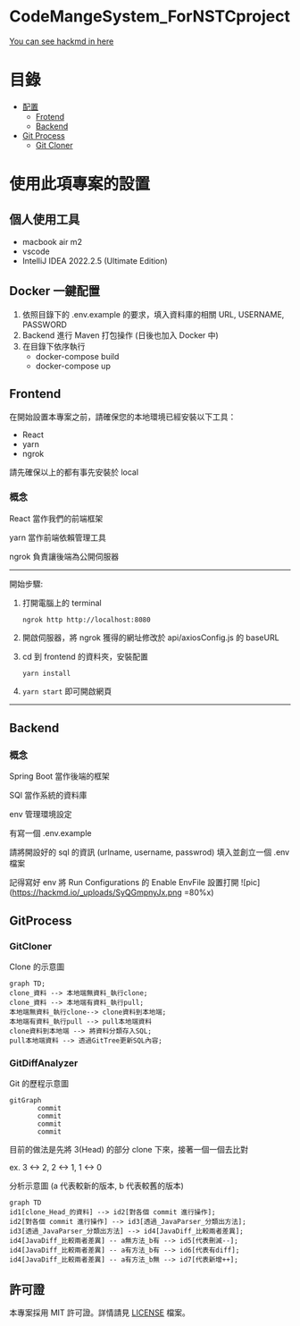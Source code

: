 # CodeMangeSystem_ForNSTCproject

[You can see hackmd in here](https://hackmd.io/@ruserxd/rJGP1-6RR)

# 目錄
- [配置](#使用此項專案的設置)
    - [Frotend](#Frontend)
    - [Backend](#Backend)
- [Git Process](#GitProcess)
    - [Git Cloner](#GitCloner)

# 使用此項專案的設置

## 個人使用工具
- macbook air m2
- vscode
- IntelliJ IDEA 2022.2.5 (Ultimate Edition)
## Docker 一鍵配置
1. 依照目錄下的 .env.example 的要求，填入資料庫的相關 URL, USERNAME, PASSWORD
2. Backend 進行 Maven 打包操作 (日後也加入 Docker 中)
3. 在目錄下依序執行 
    - docker-compose build
    - docker-compose up
## Frontend
在開始設置本專案之前，請確保您的本地環境已經安裝以下工具：
- React
- yarn
- ngrok

請先確保以上的都有事先安裝於 local

### 概念
React 當作我們的前端框架

yarn 當作前端依賴管理工具

ngrok 負責讓後端為公開伺服器

---
開始步驟:
1. 打開電腦上的 terminal
    ```
    ngrok http http://localhost:8080
    ```
2. 開啟伺服器，將 ngrok 獲得的網址修改於 api/axiosConfig.js 的 baseURL

3. cd 到 frontend 的資料夾，安裝配置
    ```
    yarn install
    ```
4. `yarn start` 即可開啟網頁

---

## Backend

### 概念
Spring Boot 當作後端的框架

SQl 當作系統的資料庫

env 管理環境設定

有寫一個 .env.example

請將開設好的 sql 的資訊 (urlname, username, passwrod) 填入並創立一個 .env 檔案

記得寫好 env 將 Run Configurations 的 Enable EnvFile 設置打開
![pic](https://hackmd.io/_uploads/SyQGmpnyJx.png =80%x)


## GitProcess

### GitCloner
Clone 的示意圖

```mermaid
graph TD;
clone_資料 --> 本地端無資料_執行clone;
clone_資料 --> 本地端有資料_執行pull;
本地端無資料_執行clone--> clone資料到本地端;
本地端有資料_執行pull --> pull本地端資料
clone資料到本地端 --> 將資料分類存入SQL;
pull本地端資料 --> 透過GitTree更新SQL內容;
   ```



### GitDiffAnalyzer

Git 的歷程示意圖
```mermaid
gitGraph
       commit
       commit
       commit
       commit
```
目前的做法是先將 3(Head) 的部分 clone 下來，接著一個一個去比對

ex. 3 <-> 2, 2 <-> 1, 1 <-> 0

分析示意圖 (a 代表較新的版本, b 代表較舊的版本)
```mermaid
graph TD
id1[clone_Head_的資料] --> id2[對各個 commit 進行操作];
id2[對各個 commit 進行操作] --> id3[透過_JavaParser_分類出方法];
id3[透過_JavaParser_分類出方法] --> id4[JavaDiff_比較兩者差異];
id4[JavaDiff_比較兩者差異] -- a無方法_b有 --> id5[代表刪減--];
id4[JavaDiff_比較兩者差異] -- a有方法_b有 --> id6[代表有diff];
id4[JavaDiff_比較兩者差異] -- a有方法_b無 --> id7[代表新增++];
```


## 許可證

本專案採用 MIT 許可證。詳情請見 [LICENSE](LICENSE) 檔案。
